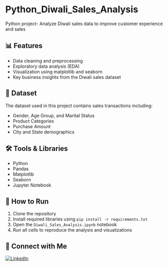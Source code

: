 # Python_Diwali_Sales_Analysis
Python project- Analyze Diwali sales data to improve customer experience and sales
## 📊 Features
- Data cleaning and preprocessing
- Exploratory data analysis (EDA)
- Visualization using matplotlib and seaborn
- Key business insights from the Diwali sales dataset

## 📁 Dataset
The dataset used in this project contains sales transactions including:
- Gender, Age Group, and Marital Status
- Product Categories
- Purchase Amount
- City and State demographics

## 🛠️ Tools & Libraries
- Python
- Pandas
- Matplotlib
- Seaborn
- Jupyter Notebook

## 📌 How to Run
1. Clone the repository
2. Install required libraries using `pip install -r requirements.txt`
3. Open the `Diwali_Sales_Analysis.ipynb` notebook
4. Run all cells to reproduce the analysis and visualizations

## 🔗 Connect with Me
[![LinkedIn](https://img.shields.io/badge/LinkedIn-Profile-blue)](https://www.linkedin.com/in/kandregula-prem-kumar-059642238)



